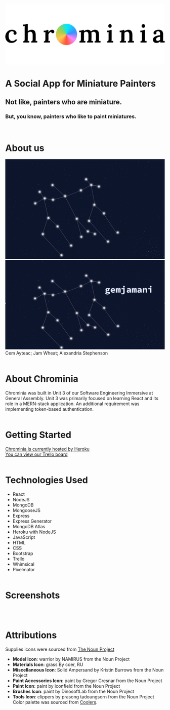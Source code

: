 ![chrominia](public/images/chrominialogodraft2black.png)
# A Social App for Miniature Painters

## Not like, painters who are miniature.

### But, you know, painters who like to paint miniatures.
<br/>

# About us
![Gemjamani](public/images/gemjamani.png)
![Gemjamani](public/images/gemjamani2.png)
Cem Ayteac; Jam Wheat; Alexandria Stephenson
<br/><br/>
# About Chrominia
Chrominia was built in Unit 3 of our Software Engineering Immersive at General Assembly. Unit 3 was primarily focused on learning React and its role in a MERN-stack application. An additional requirement was implementing token-based authentication.
<br/><br/>
# Getting Started
[Chrominia is currently hosted by Heroku](https://chrominia.herokuapp.com/) <br />
[You can view our Trello board](https://trello.com/b/8wIUmzpN/chrominia)
<br/><br/>
# Technologies Used
* React
* NodeJS
* MongoDB
* MongooseJS
* Express
* Express Generator
* MongoDB Atlas
* Heroku with NodeJS
* JavaScript
* HTML
* CSS
* Bootstrap
* Trello
* Whimsical
* Pixelmator
<br/><br/>
# Screenshots
<br/><br/>
# Attributions
Supplies icons were sourced from [The Noun Project](https://thenounproject.com/)<br/>
- **Model Icon**: warrior by NAMIRUS from the Noun Project <br/>
- **Materials Icon**: grass By coer, RU <br/>
- **Miscellaneous Icon**: Solid Ampersand by Kristin Burrows from the Noun Project <br/>
- **Paint Accessories Icon**: paint by Gregor Cresnar from the Noun Project <br/>
- **Paint Icon**: paint by iconfield from the Noun Project <br/>
- **Brushes Icon**: paint by DinosoftLab from the Noun Project <br/>
- **Tools Icon**: clippers by prasong tadoungsorn from the Noun Project
Color palette was sourced from [Coolers](https://coolors.co/).